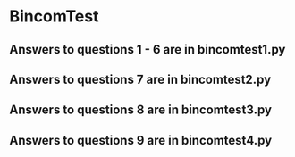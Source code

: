 # BincomTest
## Answers to questions 1 - 6 are in bincomtest1.py
## Answers to questions 7 are in bincomtest2.py
## Answers to questions 8 are in bincomtest3.py
## Answers to questions 9 are in bincomtest4.py
